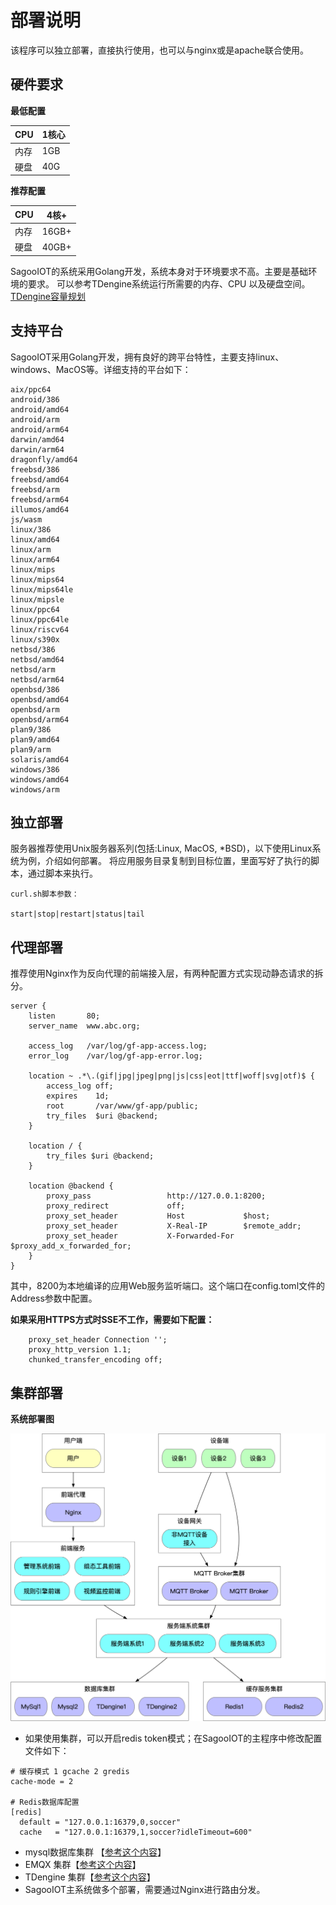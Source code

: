 # 部署说明


该程序可以独立部署，直接执行使用，也可以与nginx或是apache联合使用。


## 硬件要求

**最低配置**

|CPU|1核心|
|--|--|
|内存|1GB|
|硬盘|40G|

**推荐配置**

|CPU|4核+|
|--|--|
|内存|16GB+|
|硬盘|40GB+|

SagooIOT的系统采用Golang开发，系统本身对于环境要求不高。主要是基础环境的要求。
可以参考TDengine系统运行所需要的内存、CPU 以及硬盘空间。 [TDengine容量规划](https://docs.taosdata.com/operation/planning/)

## 支持平台
SagooIOT采用Golang开发，拥有良好的跨平台特性，主要支持linux、windows、MacOS等。详细支持的平台如下：

```
aix/ppc64
android/386
android/amd64
android/arm
android/arm64
darwin/amd64
darwin/arm64
dragonfly/amd64
freebsd/386
freebsd/amd64
freebsd/arm
freebsd/arm64
illumos/amd64
js/wasm
linux/386
linux/amd64
linux/arm
linux/arm64
linux/mips
linux/mips64
linux/mips64le
linux/mipsle
linux/ppc64
linux/ppc64le
linux/riscv64
linux/s390x
netbsd/386
netbsd/amd64
netbsd/arm
netbsd/arm64
openbsd/386
openbsd/amd64
openbsd/arm
openbsd/arm64
plan9/386
plan9/amd64
plan9/arm
solaris/amd64
windows/386
windows/amd64
windows/arm
```

## 独立部署

服务器推荐使用Unix服务器系列(包括:Linux, MacOS, *BSD)，以下使用Linux系统为例，介绍如何部署。
将应用服务目录复制到目标位置，里面写好了执行的脚本，通过脚本来执行。


```
curl.sh脚本参数：

start|stop|restart|status|tail

```


## 代理部署

推荐使用Nginx作为反向代理的前端接入层，有两种配置方式实现动静态请求的拆分。

```
server {
    listen       80;
    server_name  www.abc.org;

    access_log   /var/log/gf-app-access.log;
    error_log    /var/log/gf-app-error.log;

    location ~ .*\.(gif|jpg|jpeg|png|js|css|eot|ttf|woff|svg|otf)$ {
        access_log off;
        expires    1d;
        root       /var/www/gf-app/public;
        try_files  $uri @backend;
    }

    location / {
        try_files $uri @backend;
    }

    location @backend {
        proxy_pass                 http://127.0.0.1:8200;
        proxy_redirect             off;
        proxy_set_header           Host             $host;
        proxy_set_header           X-Real-IP        $remote_addr;
        proxy_set_header           X-Forwarded-For  $proxy_add_x_forwarded_for;
    }
}

```

其中，8200为本地编译的应用Web服务监听端口。这个端口在config.toml文件的Address参数中配置。

**如果采用HTTPS方式时SSE不工作，需要如下配置：**

```Nginx
    proxy_set_header Connection '';
    proxy_http_version 1.1;
    chunked_transfer_encoding off; 
```


## 集群部署

**系统部署图**

![集群部署](../../public/imgs/guide/start/deploy.png)



- 如果使用集群，可以开启redis token模式；在SagooIOT的主程序中修改配置文件如下：

```
# 缓存模式 1 gcache 2 gredis
cache-mode = 2

# Redis数据库配置
[redis]
  default = "127.0.0.1:16379,0,soccer"
  cache   = "127.0.0.1:16379,1,soccer?idleTimeout=600"
```

- mysql数据库集群 【[参考这个内容](https://zhuanlan.zhihu.com/p/365812699)】
- EMQX 集群【[参考这个内容](https://docs.emqx.com/zh/emqx-terraform/latest/getting-started/getting-started-ali.html)】
- TDengine 集群【[参考这个内容](https://docs.taosdata.com/deployment/deploy/)】
- SagooIOT主系统做多个部署，需要通过Nginx进行路由分发。

  



